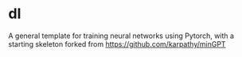 # dl
A general template for training neural networks using Pytorch, with a starting skeleton forked from https://github.com/karpathy/minGPT
